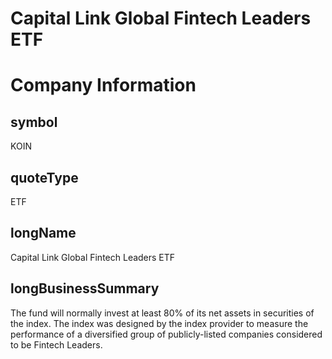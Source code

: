 
Capital Link Global Fintech Leaders ETF
=======================================

# Company Information

## symbol


KOIN


## quoteType


ETF


## longName


Capital Link Global Fintech Leaders ETF


## longBusinessSummary


The fund will normally invest at least 80% of its net assets in securities of the index. The index was designed by the index provider to measure the performance of a diversified group of publicly-listed companies considered to be Fintech Leaders.

